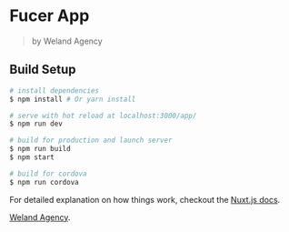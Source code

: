 # Fucer App

> by Weland Agency

## Build Setup

``` bash
# install dependencies
$ npm install # Or yarn install

# serve with hot reload at localhost:3000/app/
$ npm run dev

# build for production and launch server
$ npm run build
$ npm start

# build for cordova
$ npm run cordova

```

For detailed explanation on how things work, checkout the [Nuxt.js docs](https://github.com/nuxt/nuxt.js).

[Weland Agency](https://weland.com.ar/en/).
